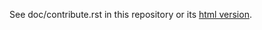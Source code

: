 See doc/contribute.rst in this repository or its [html version](https://scikit-hep.org/iminuit/contribute.html).

